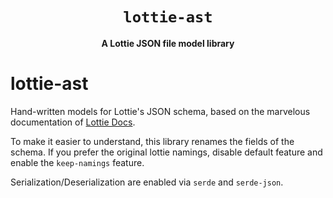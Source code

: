 <div align="center">
  <h1><code>lottie-ast</code></h1>
  <p>
    <strong>A Lottie JSON file model library</strong>
  </p>
</div>

# lottie-ast
Hand-written models for Lottie's JSON schema, based on the marvelous documentation
of [Lottie Docs](https://lottiefiles.github.io/lottie-docs/).

To make it easier to understand, this library renames the fields of the schema.
If you prefer the original lottie namings, disable default feature and enable
the `keep-namings` feature.

Serialization/Deserialization are enabled via `serde` and `serde-json`.